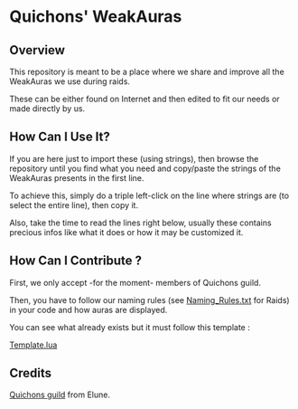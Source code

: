 # Quichons' WeakAuras

## Overview

This repository is meant to be a place where we share and improve all the WeakAuras we use during raids.

These can be either found on Internet and then edited to fit our needs or made directly by us.

## How Can I Use It?

If you are here just to import these (using strings), then browse the repository until you find what you need and copy/paste the strings of the WeakAuras presents in the first line.

To achieve this, simply do a triple left-click on the line where strings are (to select the entire line), then copy it.

Also, take the time to read the lines right below, usually these contains precious infos like what it does or how it may be customized it.

## How Can I Contribute ?

First, we only accept -for the moment- members of Quichons guild.

Then, you have to follow our naming rules (see [Naming_Rules.txt](https://github.com/Quichons/WeakAuras/blob/master/Raids/Naming_Rules.txt) for Raids) in your code and how auras are displayed.

You can see what already exists but it must follow this template :

[Template.lua](https://github.com/Quichons/WeakAuras/blob/master/Template.lua)

## Credits

[Quichons guild](http://www.quichons.fr/) from Elune.